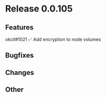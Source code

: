 # Release 0.0.105

## Features

okctl#1021 ✅ Add encryption to node volumes

## Bugfixes

## Changes

## Other

